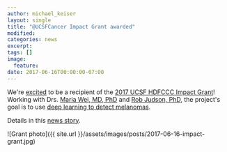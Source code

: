 ```yaml
---
author: michael_keiser
layout: single
title: "@UCSFCancer Impact Grant awarded"
modified:
categories: news
excerpt:
tags: []
image:
  feature:
date: 2017-06-16T00:00:00-07:00
---
```


We're [excited](https://twitter.com/keiser_lab/status/875845095613808640) to be a recipient of the [2017 UCSF HDFCCC Impact Grant](http://cancer.ucsf.edu/research/intramural/impact)! Working with Drs. [Maria Wei, MD, PhD](http://cancer.ucsf.edu/people/profiles/wei_maria.7047) and [Rob Judson, PhD](http://judsonlab.ucsf.edu/), the project's goal is to use [deep learning to detect melanomas](https://twitter.com/UCSF/status/877250998871494658).

Details in this [news story](https://www.ucsf.edu/news/2017/06/407376/artificial-intelligence-melanoma-detector-wins-cancer-center-impact-grant?utm_source=ucsf_tw&utm_medium=tw&utm_campaign=2017_cancer_impact_grant).

![Grant photo]({{ site.url }}/assets/images/posts/2017-06-16-impact-grant.jpg)
